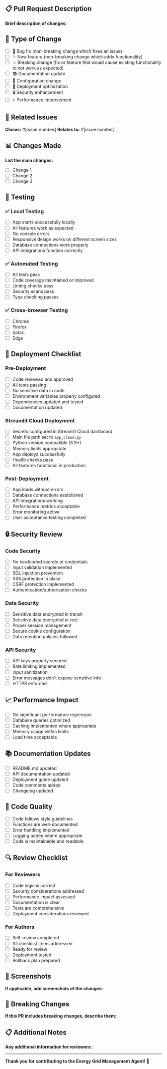 ## 📋 Pull Request Description

**Brief description of changes:**

## 🎯 Type of Change

- [ ] 🐛 Bug fix (non-breaking change which fixes an issue)
- [ ] ✨ New feature (non-breaking change which adds functionality)
- [ ] 💥 Breaking change (fix or feature that would cause existing functionality to not work as expected)
- [ ] 📚 Documentation update
- [ ] 🔧 Configuration change
- [ ] 🚀 Deployment optimization
- [ ] 🔒 Security enhancement
- [ ] ⚡ Performance improvement

## 🔗 Related Issues

**Closes:** #[issue number]
**Relates to:** #[issue number]

## 📊 Changes Made

**List the main changes:**

- [ ] Change 1
- [ ] Change 2
- [ ] Change 3

## 🧪 Testing

### ✅ Local Testing

- [ ] App starts successfully locally
- [ ] All features work as expected
- [ ] No console errors
- [ ] Responsive design works on different screen sizes
- [ ] Database connections work properly
- [ ] API integrations function correctly

### ✅ Automated Testing

- [ ] All tests pass
- [ ] Code coverage maintained or improved
- [ ] Linting checks pass
- [ ] Security scans pass
- [ ] Type checking passes

### ✅ Cross-browser Testing

- [ ] Chrome
- [ ] Firefox
- [ ] Safari
- [ ] Edge

## 🚀 Deployment Checklist

### Pre-Deployment

- [ ] Code reviewed and approved
- [ ] All tests passing
- [ ] No sensitive data in code
- [ ] Environment variables properly configured
- [ ] Dependencies updated and tested
- [ ] Documentation updated

### Streamlit Cloud Deployment

- [ ] Secrets configured in Streamlit Cloud dashboard
- [ ] Main file path set to `app_cloud.py`
- [ ] Python version compatible (3.9+)
- [ ] Memory limits appropriate
- [ ] App deploys successfully
- [ ] Health checks pass
- [ ] All features functional in production

### Post-Deployment

- [ ] App loads without errors
- [ ] Database connections established
- [ ] API integrations working
- [ ] Performance metrics acceptable
- [ ] Error monitoring active
- [ ] User acceptance testing completed

## 🔒 Security Review

### Code Security

- [ ] No hardcoded secrets or credentials
- [ ] Input validation implemented
- [ ] SQL injection prevention
- [ ] XSS protection in place
- [ ] CSRF protection implemented
- [ ] Authentication/authorization checks

### Data Security

- [ ] Sensitive data encrypted in transit
- [ ] Sensitive data encrypted at rest
- [ ] Proper session management
- [ ] Secure cookie configuration
- [ ] Data retention policies followed

### API Security

- [ ] API keys properly secured
- [ ] Rate limiting implemented
- [ ] Input sanitization
- [ ] Error messages don't expose sensitive info
- [ ] HTTPS enforced

## 📈 Performance Impact

- [ ] No significant performance regression
- [ ] Database queries optimized
- [ ] Caching implemented where appropriate
- [ ] Memory usage within limits
- [ ] Load time acceptable

## 📚 Documentation Updates

- [ ] README.md updated
- [ ] API documentation updated
- [ ] Deployment guide updated
- [ ] Code comments added
- [ ] Changelog updated

## 🧹 Code Quality

- [ ] Code follows style guidelines
- [ ] Functions are well-documented
- [ ] Error handling implemented
- [ ] Logging added where appropriate
- [ ] Code is maintainable and readable

## 🔍 Review Checklist

### For Reviewers

- [ ] Code logic is correct
- [ ] Security considerations addressed
- [ ] Performance impact assessed
- [ ] Documentation is clear
- [ ] Tests are comprehensive
- [ ] Deployment considerations reviewed

### For Authors

- [ ] Self-review completed
- [ ] All checklist items addressed
- [ ] Ready for review
- [ ] Deployment tested
- [ ] Rollback plan prepared

## 📸 Screenshots

**If applicable, add screenshots of the changes:**

## 🚨 Breaking Changes

**If this PR includes breaking changes, describe them:**

## 📋 Additional Notes

**Any additional information for reviewers:**

---

**Thank you for contributing to the Energy Grid Management Agent! 🚀** 